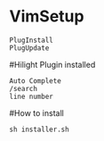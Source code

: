 # VimSetup

````
PlugInstall
PlugUpdate
````

#Hilight Plugin installed 

```
Auto Complete
/search 
line number
```

#How to install

```
sh installer.sh
```
